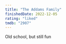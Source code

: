 ```yaml
---
title: "The Addams Family"
finishedDate: 2022-12-05
rating: "liked"
tmdb: "2907"
---
```


Old school, but still fun
